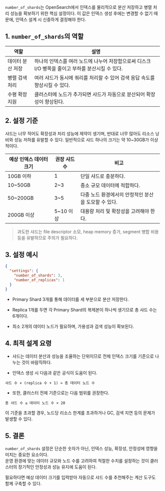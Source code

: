 `number_of_shards`는 OpenSearch에서 인덱스를 물리적으로 분산 저장하고 병렬 처리 성능을 확보하기 위한 핵심 설정이다. 이 값은 인덱스 생성 후에는 변경할 수 없기 때문에, 인덱스 설계 시 신중하게 결정해야 한다.

## 1. `number_of_shards`의 역할

| 역할        | 설명                                                        |
| --------- | --------------------------------------------------------- |
| 데이터 분산 저장 | 하나의 인덱스를 여러 노드에 나누어 저장함으로써 디스크 I/O 병목을 줄이고 부하를 분산시킬 수 있다. |
| 병렬 검색 처리  | 여러 샤드가 동시에 쿼리를 처리할 수 있어 검색 응답 속도를 향상시킬 수 있다.              |
| 수평 확장 지원  | 클러스터에 노드가 추가되면 샤드가 자동으로 분산되어 확장성이 향상된다.                   |


## 2. 설정 기준

샤드는 너무 적어도 확장성과 처리 성능에 제약이 생기며, 반대로 너무 많아도 리소스 낭비와 성능 저하를 유발할 수 있다. 일반적으로 샤드 하나의 크기는 약 10~30GB가 이상적이다.

| 예상 인덱스 데이터 크기 | 권장 샤드 수 | 비고                             |
| ------------- | ------- | ------------------------------ |
| 10GB 이하       | 1       | 단일 샤드로 충분하다.                   |
| 10~50GB       | 2~3     | 중소 규모 데이터에 적합하다.               |
| 50~200GB      | 3~5     | 다중 노드 환경에서의 안정적인 분산을 도모할 수 있다. |
| 200GB 이상      | 5~10 이상 | 대용량 처리 및 확장성을 고려해야 한다.         |

> 과도한 샤드는 file descriptor 소모, heap memory 증가, segment 병합 비용 등을 유발하므로 주의가 필요하다.


## 3. 설정 예시

```json
{
  "settings": {
    "number_of_shards": 3,
    "number_of_replicas": 1
  }
}
```

- Primary Shard 3개를 통해 데이터를 세 부분으로 분산 저장한다.
    
- Replica 1개를 두면 각 Primary Shard의 복제본이 하나씩 생기므로 총 샤드 수는 6개이다.
    
- 최소 2개의 데이터 노드가 필요하며, 가용성과 검색 성능이 확보된다.

## 4. 최적 설계 요령

- 샤드는 데이터 분산과 성능을 조율하는 단위이므로 전체 인덱스 크기를 기준으로 나누는 것이 바람직하다.
    
- 인덱스 생성 시 다음과 같은 공식이 도움이 된다.

```
샤드 수 × (replica 수 + 1) ≈ 총 데이터 노드 수
```

- 또한, 클러스터 전체 기준으로는 다음 범위를 권장한다.

```
총 샤드 수 ≤ 데이터 노드 수 × 20
```

이 기준을 초과할 경우, 노드당 리소스 한계를 초과하거나 GC, 검색 지연 등의 문제가 발생할 수 있다.


## 5. 결론

`number_of_shards` 설정은 단순한 숫자가 아닌, 인덱스 성능, 확장성, 안정성에 영향을 미치는 중요한 요소이다.  
운영 환경에 맞는 데이터 규모와 노드 수를 고려하여 적절한 수치를 설정하는 것이 클러스터의 장기적인 안정성과 성능 유지에 도움이 된다.

필요하다면 예상 데이터 크기를 입력받아 자동으로 샤드 수를 추천해주는 계산 도구도 함께 구축할 수 있다.